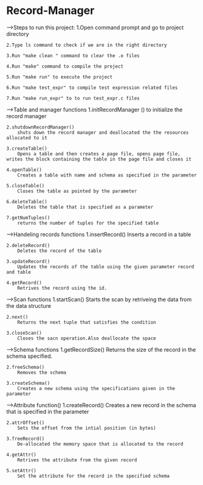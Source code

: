 # Record-Manager

-->Steps to run this project:
    1.Open command prompt and go to project directory

    2.Type ls command to check if we are in the right directory

    3.Run "make clean " command to clear the .o files

    4.Run "make" command to compile the project

    5.Run "make run" to execute the project

    6.Run "make test_expr" to compile test expression related files

    7.Run "make run_expr" to to run test_expr.c files

-->Table and manager functions
    1.initRecordManager ()
        to initialize the record manager

    2.shutdownRecordManager()
        shuts down the record manager and deallocated the the resources allocated to it

    3.createTable()
        Opens a table and then creates a page file, opens page file, writes the block containing the table in the page file and closes it

    4.openTable()
        Creates a table with name and schema as specified in the parameter

    5.closeTable()
        Closes the table as pointed by the parameter

    6.deleteTable()
        Deletes the table that is specified as a parameter

    7.getNumTuples()
        returns the number of tuples for the specified table

-->Handeling records functions
    1.insertRecord()
        Inserts a record in a table

    2.deleteRecord()
        Deletes the record of the table

    3.updateRecord()
        Updates the records of the table using the given parameter record and table

    4.getRecord()
        Retrives the record using the id.

-->Scan functions
    1.startScan()
        Starts the scan by retriveing the data from the data structure

    2.next()
        Returns the next tuple that satisfies the condition

    3.closeScan()
        Closes the sacn operation.Also deallocate the space

-->Schema functions
    1.getRecordSize()
        Returns the size of the record in the schema specified.

    2.freeSchema()
        Removes the schema

    3.createSchema()
        Creates a new schema using the specifications given in the parameter

-->Attribute function()
    1.createRecord()
        Creates a new record in the schema that is specified in the parameter

    2.attrOffset()
        Sets the offset from the intial position (in bytes)

    3.freeRecord()
        De-allocated the memory space that is allocated to the record

    4.getAttr()
        Retrives the attribute from the given record

    5.setAttr()
        Set the attribute for the record in the specified schema
